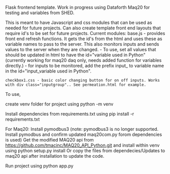 Flask frontend template. Work in progress using Dataforth Maq20 for testing and variables from SHED.

This is meant to have Javascript and css modules that can be used as needed for future projects. Can also create template front end layouts that require id's to be set for future projects.
Current modules:
    base.js - provides front end refresh functions. It gets the id's from the html and uses these as variable names to pass to the server. This also monitors inputs and sends values to the server when they are changed.
            - To use, set all values that should be updated in html to have the id="variable used in Python" (currently working for maq20 daq only, needs added function for variables directly.)
            - for inputs to be monitored, add the prefix input_ to variable name in the id="input_variable used in Python".

    checkbox1.css - basic color changing button for on off inputs. Works with div class="inputgroup".. See permeation.html for example.


To use,

create venv folder for project using python -m venv <folder>

Install dependencies from requirements.txt using pip install -r requirements.txt

For Maq20:
Install pymodbus3 (note: pymodbus3 is no longer supported. Install pymodbus and confirm updated maq20com.py forom dependencies is used)
Get the modified MAQ20 api from https://github.com/tmacinc/MAQ20_API_Python.git and install within venv using python setup.py install
    Or copy the files from dependecies/Updates to maq20 api after installation to update the code.


Run project using python app.py